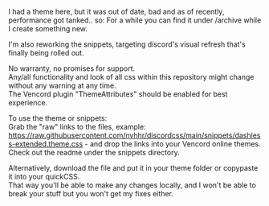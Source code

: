 I had a theme here, but it was out of date, bad and as of recently, performance got tanked.. so:
For a while you can find it under /archive while I create something new.

I'm also reworking the snippets, targeting discord's visual refresh that's finally being rolled out.

No warranty, no promises for support.  
Any/all functionality and look of all css within this repository might change without any warning at any time.  
The Vencord plugin "ThemeAttributes" should be enabled for best experience.  

To use the theme or snippets:  
Grab the "raw" links to the files, example: https://raw.githubusercontent.com/nvhhr/discordcss/main/snippets/dashless-extended.theme.css - and drop the links into your Vencord online themes.  
Check out the readme under the snippets directory.  

Alternatively, download the file and put it in your theme folder or copypaste it into your quickCSS.  
That way you'll be able to make any changes locally, and I won't be able to break your stuff but you won't get my fixes either.
